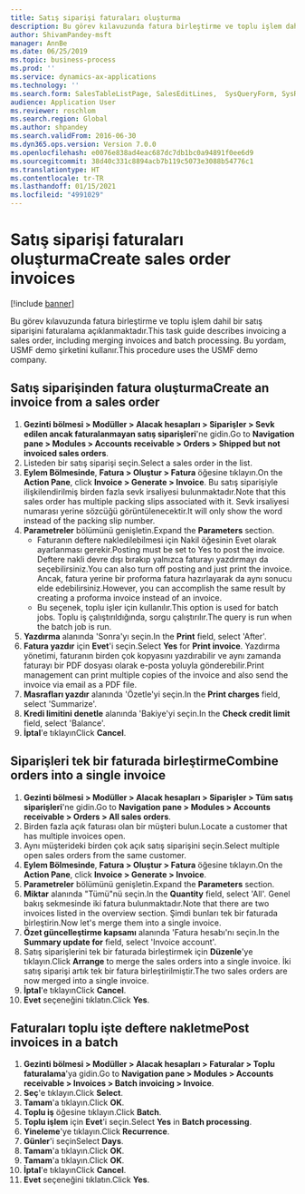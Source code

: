 ```yaml
---
title: Satış siparişi faturaları oluşturma
description: Bu görev kılavuzunda fatura birleştirme ve toplu işlem dahil bir satış siparişini faturalama açıklanmaktadır.
author: ShivamPandey-msft
manager: AnnBe
ms.date: 06/25/2019
ms.topic: business-process
ms.prod: ''
ms.service: dynamics-ax-applications
ms.technology: ''
ms.search.form: SalesTableListPage, SalesEditLines,  SysQueryForm, SysRecurrence
audience: Application User
ms.reviewer: roschlom
ms.search.region: Global
ms.author: shpandey
ms.search.validFrom: 2016-06-30
ms.dyn365.ops.version: Version 7.0.0
ms.openlocfilehash: e0076e838ad4eac687dc7db1bc0a94891f0ee6d9
ms.sourcegitcommit: 38d40c331c8894acb7b119c5073e3088b54776c1
ms.translationtype: HT
ms.contentlocale: tr-TR
ms.lasthandoff: 01/15/2021
ms.locfileid: "4991029"
---
```

# <a name="create-sales-order-invoices"></a><span data-ttu-id="ff42e-103">Satış siparişi faturaları oluşturma</span><span class="sxs-lookup"><span data-stu-id="ff42e-103">Create sales order invoices</span></span>

[!include [banner](../../includes/banner.md)]

<span data-ttu-id="ff42e-104">Bu görev kılavuzunda fatura birleştirme ve toplu işlem dahil bir satış siparişini faturalama açıklanmaktadır.</span><span class="sxs-lookup"><span data-stu-id="ff42e-104">This task guide describes invoicing a sales order, including merging invoices and batch processing.</span></span> <span data-ttu-id="ff42e-105">Bu yordam, USMF demo şirketini kullanır.</span><span class="sxs-lookup"><span data-stu-id="ff42e-105">This procedure uses the USMF demo company.</span></span>


## <a name="create-an-invoice-from-a-sales-order"></a><span data-ttu-id="ff42e-106">Satış siparişinden fatura oluşturma</span><span class="sxs-lookup"><span data-stu-id="ff42e-106">Create an invoice from a sales order</span></span>
1. <span data-ttu-id="ff42e-107">**Gezinti bölmesi > Modüller > Alacak hesapları > Siparişler > Sevk edilen ancak faturalanmayan satış siparişleri**'ne gidin.</span><span class="sxs-lookup"><span data-stu-id="ff42e-107">Go to **Navigation pane > Modules > Accounts receivable > Orders > Shipped but not invoiced sales orders**.</span></span>
2. <span data-ttu-id="ff42e-108">Listeden bir satış siparişi seçin.</span><span class="sxs-lookup"><span data-stu-id="ff42e-108">Select a sales order in the list.</span></span> 
3. <span data-ttu-id="ff42e-109">**Eylem Bölmesinde**, **Fatura > Oluştur > Fatura** öğesine tıklayın.</span><span class="sxs-lookup"><span data-stu-id="ff42e-109">On the **Action Pane**, click **Invoice > Generate > Invoice**.</span></span> <span data-ttu-id="ff42e-110">Bu satış siparişiyle ilişkilendirilmiş birden fazla sevk irsaliyesi bulunmaktadır.</span><span class="sxs-lookup"><span data-stu-id="ff42e-110">Note that this sales order has multiple packing slips associated with it.</span></span> <span data-ttu-id="ff42e-111">Sevk irsaliyesi numarası yerine <multiple> sözcüğü görüntülenecektir.</span><span class="sxs-lookup"><span data-stu-id="ff42e-111">It will only show the word <multiple> instead of the packing slip number.</span></span>  
4. <span data-ttu-id="ff42e-112">**Parametreler** bölümünü genişletin.</span><span class="sxs-lookup"><span data-stu-id="ff42e-112">Expand the **Parameters** section.</span></span>
    - <span data-ttu-id="ff42e-113">Faturanın deftere nakledilebilmesi için Nakil öğesinin Evet olarak ayarlanması gerekir.</span><span class="sxs-lookup"><span data-stu-id="ff42e-113">Posting must be set to Yes to post the invoice.</span></span> <span data-ttu-id="ff42e-114">Deftere nakli devre dışı bırakıp yalnızca faturayı yazdırmayı da seçebilirsiniz.</span><span class="sxs-lookup"><span data-stu-id="ff42e-114">You can also turn off posting and just print the invoice.</span></span> <span data-ttu-id="ff42e-115">Ancak, fatura yerine bir proforma fatura hazırlayarak da aynı sonucu elde edebilirsiniz.</span><span class="sxs-lookup"><span data-stu-id="ff42e-115">However, you can accomplish the same result by creating a proforma invoice instead of an invoice.</span></span>  
    - <span data-ttu-id="ff42e-116">Bu seçenek, toplu işler için kullanılır.</span><span class="sxs-lookup"><span data-stu-id="ff42e-116">This option is used for batch jobs.</span></span> <span data-ttu-id="ff42e-117">Toplu iş çalıştırıldığında, sorgu çalıştırılır.</span><span class="sxs-lookup"><span data-stu-id="ff42e-117">The query is run when the batch job is run.</span></span>
5. <span data-ttu-id="ff42e-118">**Yazdırma** alanında 'Sonra'yı seçin.</span><span class="sxs-lookup"><span data-stu-id="ff42e-118">In the **Print** field, select 'After'.</span></span>
6. <span data-ttu-id="ff42e-119">**Fatura yazdır** için **Evet**'i seçin.</span><span class="sxs-lookup"><span data-stu-id="ff42e-119">Select **Yes** for **Print invoice**.</span></span> <span data-ttu-id="ff42e-120">Yazdırma yönetimi, faturanın birden çok kopyasını yazdırabilir ve aynı zamanda faturayı bir PDF dosyası olarak e-posta yoluyla gönderebilir.</span><span class="sxs-lookup"><span data-stu-id="ff42e-120">Print management can print  multiple copies of the invoice and also send the invoice via email as a PDF file.</span></span>  
7. <span data-ttu-id="ff42e-121">**Masrafları yazdır** alanında 'Özetle'yi seçin.</span><span class="sxs-lookup"><span data-stu-id="ff42e-121">In the **Print charges** field, select 'Summarize'.</span></span>
8. <span data-ttu-id="ff42e-122">**Kredi limitini denetle** alanında 'Bakiye'yi seçin.</span><span class="sxs-lookup"><span data-stu-id="ff42e-122">In the **Check credit limit** field, select 'Balance'.</span></span>
9. <span data-ttu-id="ff42e-123">**İptal**'e tıklayın</span><span class="sxs-lookup"><span data-stu-id="ff42e-123">Click **Cancel**.</span></span>

## <a name="combine-orders-into-a-single-invoice"></a><span data-ttu-id="ff42e-124">Siparişleri tek bir faturada birleştirme</span><span class="sxs-lookup"><span data-stu-id="ff42e-124">Combine orders into a single invoice</span></span>
1. <span data-ttu-id="ff42e-125">**Gezinti bölmesi > Modüller > Alacak hesapları > Siparişler > Tüm satış siparişleri**'ne gidin.</span><span class="sxs-lookup"><span data-stu-id="ff42e-125">Go to **Navigation pane > Modules > Accounts receivable > Orders > All sales orders**.</span></span>
2. <span data-ttu-id="ff42e-126">Birden fazla açık faturası olan bir müşteri bulun.</span><span class="sxs-lookup"><span data-stu-id="ff42e-126">Locate a customer that has multiple invoices open.</span></span>
3. <span data-ttu-id="ff42e-127">Aynı müşterideki birden çok açık satış siparişini seçin.</span><span class="sxs-lookup"><span data-stu-id="ff42e-127">Select multiple open sales orders from the same customer.</span></span>
4. <span data-ttu-id="ff42e-128">**Eylem Bölmesinde**, **Fatura > Oluştur > Fatura** öğesine tıklayın.</span><span class="sxs-lookup"><span data-stu-id="ff42e-128">On the **Action Pane**, click **Invoice > Generate > Invoice**.</span></span>
5. <span data-ttu-id="ff42e-129">**Parametreler** bölümünü genişletin.</span><span class="sxs-lookup"><span data-stu-id="ff42e-129">Expand the **Parameters** section.</span></span>
6. <span data-ttu-id="ff42e-130">**Miktar** alanında "Tümü"nü seçin.</span><span class="sxs-lookup"><span data-stu-id="ff42e-130">In the **Quantity** field, select 'All'.</span></span> <span data-ttu-id="ff42e-131">Genel bakış sekmesinde iki fatura bulunmaktadır.</span><span class="sxs-lookup"><span data-stu-id="ff42e-131">Note that there are two invoices listed in the overview section.</span></span> <span data-ttu-id="ff42e-132">Şimdi bunları tek bir faturada birleştirin.</span><span class="sxs-lookup"><span data-stu-id="ff42e-132">Now let's merge them into a single invoice.</span></span>  
7. <span data-ttu-id="ff42e-133">**Özet güncelleştirme kapsamı** alanında 'Fatura hesabı'nı seçin.</span><span class="sxs-lookup"><span data-stu-id="ff42e-133">In the **Summary update for** field, select 'Invoice account'.</span></span>
8. <span data-ttu-id="ff42e-134">Satış siparişlerini tek bir faturada birleştirmek için **Düzenle**'ye tıklayın.</span><span class="sxs-lookup"><span data-stu-id="ff42e-134">Click **Arrange** to merge the sales orders into a single invoice.</span></span> <span data-ttu-id="ff42e-135">İki satış siparişi artık tek bir fatura birleştirilmiştir.</span><span class="sxs-lookup"><span data-stu-id="ff42e-135">The two sales orders are now merged into a single invoice.</span></span>   
9. <span data-ttu-id="ff42e-136">**İptal**'e tıklayın</span><span class="sxs-lookup"><span data-stu-id="ff42e-136">Click **Cancel**.</span></span>
10. <span data-ttu-id="ff42e-137">**Evet** seçeneğini tıklatın.</span><span class="sxs-lookup"><span data-stu-id="ff42e-137">Click **Yes**.</span></span>

## <a name="post-invoices-in-a-batch"></a><span data-ttu-id="ff42e-138">Faturaları toplu işte deftere nakletme</span><span class="sxs-lookup"><span data-stu-id="ff42e-138">Post invoices in a batch</span></span>
1. <span data-ttu-id="ff42e-139">**Gezinti bölmesi > Modüller > Alacak hesapları > Faturalar > Toplu faturalama**'ya gidin.</span><span class="sxs-lookup"><span data-stu-id="ff42e-139">Go to **Navigation pane > Modules > Accounts receivable > Invoices > Batch invoicing > Invoice**.</span></span>
2. <span data-ttu-id="ff42e-140">**Seç**'e tıklayın.</span><span class="sxs-lookup"><span data-stu-id="ff42e-140">Click **Select**.</span></span>
3. <span data-ttu-id="ff42e-141">**Tamam**'a tıklayın.</span><span class="sxs-lookup"><span data-stu-id="ff42e-141">Click **OK**.</span></span>
4. <span data-ttu-id="ff42e-142">**Toplu iş** öğesine tıklayın.</span><span class="sxs-lookup"><span data-stu-id="ff42e-142">Click **Batch**.</span></span>
5. <span data-ttu-id="ff42e-143">**Toplu işlem** için **Evet**'i seçin.</span><span class="sxs-lookup"><span data-stu-id="ff42e-143">Select **Yes** in **Batch processing**.</span></span>
6. <span data-ttu-id="ff42e-144">**Yineleme**'ye tıklayın.</span><span class="sxs-lookup"><span data-stu-id="ff42e-144">Click **Recurrence**.</span></span>
7. <span data-ttu-id="ff42e-145">**Günler**'i seçin</span><span class="sxs-lookup"><span data-stu-id="ff42e-145">Select **Days**.</span></span>
8. <span data-ttu-id="ff42e-146">**Tamam**'a tıklayın.</span><span class="sxs-lookup"><span data-stu-id="ff42e-146">Click **OK**.</span></span>
9. <span data-ttu-id="ff42e-147">**Tamam**'a tıklayın.</span><span class="sxs-lookup"><span data-stu-id="ff42e-147">Click **OK**.</span></span>
10. <span data-ttu-id="ff42e-148">**İptal**'e tıklayın</span><span class="sxs-lookup"><span data-stu-id="ff42e-148">Click **Cancel**.</span></span>
11. <span data-ttu-id="ff42e-149">**Evet** seçeneğini tıklatın.</span><span class="sxs-lookup"><span data-stu-id="ff42e-149">Click **Yes**.</span></span>

